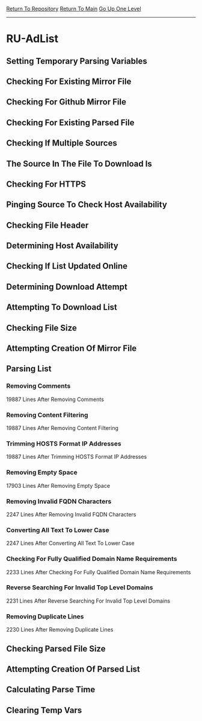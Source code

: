 [Return To Repository](https://github.com/deathbybandaid/piholeparser/)
[Return To Main](https://github.com/deathbybandaid/piholeparser/blob/master/RecentRunLogs/Mainlog.md)
[Go Up One Level](https://github.com/deathbybandaid/piholeparser/blob/master/RecentRunLogs/TopLevelScripts/30-Processing-External-Blacklists.md)
____________________________________
# RU-AdList
## Setting Temporary Parsing Variables
## Checking For Existing Mirror File
## Checking For Github Mirror File
## Checking For Existing Parsed File
## Checking If Multiple Sources
## The Source In The File To Download Is
## Checking For HTTPS
## Pinging Source To Check Host Availability
## Checking File Header
## Determining Host Availability
## Checking If List Updated Online
## Determining Download Attempt
## Attempting To Download List
## Checking File Size
## Attempting Creation Of Mirror File
## Parsing List
### Removing Comments
19887 Lines After Removing Comments
### Removing Content Filtering
19887 Lines After Removing Content Filtering
### Trimming HOSTS Format IP Addresses
19887 Lines After Trimming HOSTS Format IP Addresses
### Removing Empty Space
17903 Lines After Removing Empty Space
### Removing Invalid FQDN Characters
2247 Lines After Removing Invalid FQDN Characters
### Converting All Text To Lower Case
2247 Lines After Converting All Text To Lower Case
### Checking For Fully Qualified Domain Name Requirements
2233 Lines After Checking For Fully Qualified Domain Name Requirements
### Reverse Searching For Invalid Top Level Domains
2231 Lines After Reverse Searching For Invalid Top Level Domains
### Removing Duplicate Lines
2230 Lines After Removing Duplicate Lines
## Checking Parsed File Size
## Attempting Creation Of Parsed List
## Calculating Parse Time
## Clearing Temp Vars
